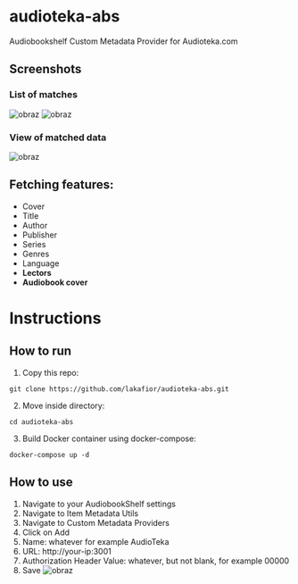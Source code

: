 # audioteka-abs
Audiobookshelf Custom Metadata Provider for Audioteka.com

## Screenshots

### List of matches
![obraz](https://github.com/user-attachments/assets/411b5897-38cf-4c31-bb1c-4b4dfb62d02c)
![obraz](https://github.com/user-attachments/assets/d470bb59-9d42-4c32-a65c-2f14b81cc71b)


### View of matched data
![obraz](https://github.com/user-attachments/assets/5fd7bc59-e43a-497d-adb6-a4563b217a36)

## Fetching features:
- Cover
- Title
- Author
- Publisher
- Series
- Genres
- Language
- **Lectors**
- **Audiobook cover**

# Instructions

## How to run
1. Copy this repo:
```
git clone https://github.com/lakafior/audioteka-abs.git
```
2. Move inside directory:
```
cd audioteka-abs
```
3. Build Docker container using docker-compose:
```
docker-compose up -d
```

## How to use
1. Navigate to your AudiobookShelf settings
2. Navigate to Item Metadata Utils
3. Navigate to Custom Metadata Providers
4. Click on Add
5. Name: whatever for example AudioTeka
6. URL: http://your-ip:3001
7. Authorization Header Value: whatever, but not blank, for example 00000
8. Save
![obraz](https://github.com/user-attachments/assets/39ab7936-0b48-4a61-b418-840d02855522)

